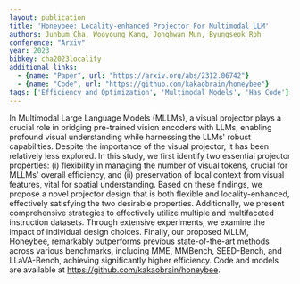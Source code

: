 ```yaml
---
layout: publication
title: 'Honeybee: Locality-enhanced Projector For Multimodal LLM'
authors: Junbum Cha, Wooyoung Kang, Jonghwan Mun, Byungseok Roh
conference: "Arxiv"
year: 2023
bibkey: cha2023locality
additional_links:
  - {name: "Paper", url: "https://arxiv.org/abs/2312.06742"}
  - {name: "Code", url: "https://github.com/kakaobrain/honeybee"}
tags: ['Efficiency and Optimization', 'Multimodal Models', 'Has Code']
---
```

In Multimodal Large Language Models (MLLMs), a visual projector plays a
crucial role in bridging pre-trained vision encoders with LLMs, enabling
profound visual understanding while harnessing the LLMs' robust capabilities.
Despite the importance of the visual projector, it has been relatively less
explored. In this study, we first identify two essential projector properties:
(i) flexibility in managing the number of visual tokens, crucial for MLLMs'
overall efficiency, and (ii) preservation of local context from visual
features, vital for spatial understanding. Based on these findings, we propose
a novel projector design that is both flexible and locality-enhanced,
effectively satisfying the two desirable properties. Additionally, we present
comprehensive strategies to effectively utilize multiple and multifaceted
instruction datasets. Through extensive experiments, we examine the impact of
individual design choices. Finally, our proposed MLLM, Honeybee, remarkably
outperforms previous state-of-the-art methods across various benchmarks,
including MME, MMBench, SEED-Bench, and LLaVA-Bench, achieving significantly
higher efficiency. Code and models are available at
https://github.com/kakaobrain/honeybee.

